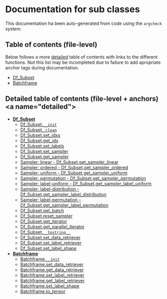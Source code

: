 # Documentation for sub classes

This documentation ha been auto-generated from code using the `argcheck` system.

## Table of contents (file-level)

Below follows a more [detailed](#detailed) table of contents with links to
the different functions. Not this list may be incompleted due to failure to
add apropriate anchor tags during documentation.


- [Df_Subset](01_subset.md)
- [Batchframe](10_batchframe.md)

## Detailed table of contents (file-level + anchors)<a name=\"detailed\">


- **[Df_Subset](01_subset.md)**
  - [Df_Subset.`__init`](01_subset.md#Df_Subset.__init)
  - [Df_Subset.`_clean`](01_subset.md#Df_Subset._clean)
  - [Df_Subset.set_idxs](01_subset.md#Df_Subset.set_idxs)
  - [Df_Subset.get_idx](01_subset.md#Df_Subset.get_idx)
  - [Df_Subset.set_labels](01_subset.md#Df_Subset.set_labels)
  - [Df_Subset.set_sampler](01_subset.md#Df_Subset.set_sampler)
  - [Df_Subset.get_sampler](01_subset.md#Df_Subset.get_sampler)
  - [Sampler: linear - Df_Subset.get_sampler_linear](01_subset.md#Df_Subset.get_sampler_linear)
  - [Sampler: ordered - Df_Subset.get_sampler_ordered](01_subset.md#Df_Subset.get_sampler_ordered)
  - [Sampler: uniform - Df_Subset.get_sampler_uniform](01_subset.md#Df_Subset.get_sampler_uniform)
  - [Sampler: permutation - Df_Subset.get_sampler_permutation](01_subset.md#Df_Subset.get_sampler_permutation)
  - [Sampler: label-uniform - Df_Subset.get_sampler_label_uniform](01_subset.md#Df_Subset.get_sampler_label_uniform)
  - [Sampler: label-distribution - Df_Subset.get_sampler_label_distribution](01_subset.md#Df_Subset.get_sampler_label_distribution)
  - [Sampler: label-permutation - Df_Subset.get_sampler_label_permutation](01_subset.md#Df_Subset.get_sampler_label_permutation)
  - [Df_Subset.get_batch](01_subset.md#Df_Subset.get_batch)
  - [Df_Subset.reset_sampler](01_subset.md#Df_Subset.reset_sampler)
  - [Df_Subset.get_iterator](01_subset.md#Df_Subset.get_iterator)
  - [Df_Subset.get_parallel_iterator](01_subset.md#Df_Subset.get_parallel_iterator)
  - [Df_Subset.`__tostring__`](01_subset.md#Df_Subset.__tostring__)
  - [Df_Subset.set_data_retriever](01_subset.md#Df_Subset.set_data_retriever)
  - [Df_Subset.set_label_retriever](01_subset.md#Df_Subset.set_label_retriever)
  - [Df_Subset.set_label_shape](01_subset.md#Df_Subset.set_label_shape)
- **[Batchframe](10_batchframe.md)**
  - [Batchframe.`__init`](10_batchframe.md#Batchframe.__init)
  - [Batchframe.set_data_retriever](10_batchframe.md#Batchframe.set_data_retriever)
  - [Batchframe.get_data_retriever](10_batchframe.md#Batchframe.get_data_retriever)
  - [Batchframe.set_label_retriever](10_batchframe.md#Batchframe.set_label_retriever)
  - [Batchframe.get_label_retriever](10_batchframe.md#Batchframe.get_label_retriever)
  - [Batchframe.set_label_shape](10_batchframe.md#Batchframe.set_label_shape)
  - [Batchframe.to_tensor](10_batchframe.md#Batchframe.to_tensor)